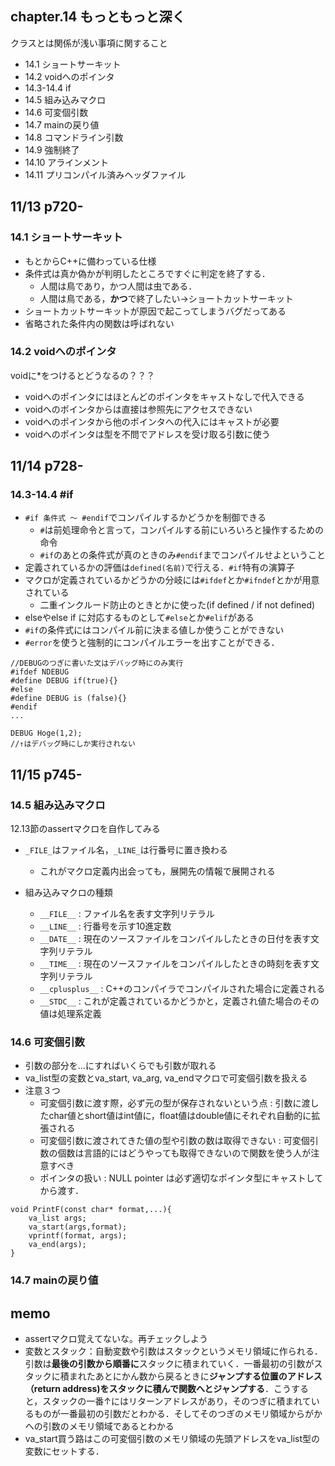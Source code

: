 ## chapter.14 もっともっと深く
クラスとは関係が浅い事項に関すること


- 14.1 ショートサーキット
- 14.2 voidへのポインタ
- 14.3-14.4 if
- 14.5 組み込みマクロ
- 14.6 可変個引数
- 14.7 mainの戻り値
- 14.8 コマンドライン引数
- 14.9 強制終了
- 14.10 アラインメント
- 14.11 プリコンパイル済みヘッダファイル

## 11/13 p720-
### 14.1 ショートサーキット		
- もとからC++に備わっている仕様
- 条件式は真か偽かが判明したところですぐに判定を終了する．
	- 人間は鳥であり，かつ人間は虫である．
	- 人間は鳥である，**かつ**で終了したい->ショートカットサーキット
- ショートカットサーキットが原因で起こってしまうバグだってある
- 省略された条件内の関数は呼ばれない


### 14.2 voidへのポインタ
voidに*をつけるとどうなるの？？？
- voidへのポインタにはほとんどのポインタをキャストなしで代入できる
- voidへのポインタからは直接は参照先にアクセスできない
- voidへのポインタから他のポインタへの代入にはキャストが必要	
- voidへのポインタは型を不問でアドレスを受け取る引数に使う

## 11/14 p728-
### 14.3-14.4 #if
- `#if 条件式 〜 #endif`でコンパイルするかどうかを制御できる
	- `#`は前処理命令と言って，コンパイルする前にいろいろと操作するための命令
	- `#if`のあとの条件式が真のときのみ`#endif`までコンパイルせよということ
- 定義されているかの評価は`defined(名前)`で行える．`#if`特有の演算子
- マクロが定義されているかどうかの分岐には`#ifdef`とか`#ifndef`とかが用意されている
	- 二重インクルード防止のときとかに使った(if defined / if not defined)
- elseやelse if に対応するものとして`#else`とか`#elif`がある
- `#if`の条件式にはコンパイル前に決まる値しか使うことができない
- `#error`を使うと強制的にコンパイルエラーを出すことができる．
```
//DEBUGのつぎに書いた文はデバッグ時にのみ実行
#ifdef NDEBUG
#define DEBUG if(true){}
#else
#define DEBUG is (false){}
#endif
...

DEBUG Hoge(1,2);
//↑はデバッグ時にしか実行されない
```

## 11/15 p745-
### 14.5 組み込みマクロ
12.13節のassertマクロを自作してみる
- `_FILE_`はファイル名，`_LINE_`は行番号に置き換わる
	- これがマクロ定義内出会っても，展開先の情報で展開される

- 組み込みマクロの種類
	- `__FILE__` : ファイル名を表す文字列リテラル
	- `__LINE__` : 行番号を示す10進定数
	- `__DATE__` : 現在のソースファイルをコンパイルしたときの日付を表す文字列リテラル
	- `__TIME__` : 現在のソースファイルをコンパイルしたときの時刻を表す文字列リテラル
	- `__cplusplus__` : C++のコンパイラでコンパイルされた場合に定義される
	- `__STDC__` : これが定義されているかどうかと，定義され値た場合のその値は処理系定義

### 14.6 可変個引数
- 引数の部分を...にすればいくらでも引数が取れる
- va_list型の変数とva_start, va_arg, va_endマクロで可変個引数を扱える
- 注意３つ
	- 可変個引数に渡す際，必ず元の型が保存されないという点 : 引数に渡したchar値とshort値はint値に，float値はdouble値にそれぞれ自動的に拡張される
	- 可変個引数に渡されてきた値の型や引数の数は取得できない : 可変個引数の個数は言語的にはどうやっても取得できないので関数を使う人が注意すべき
	- ポインタの扱い : NULL pointer は必ず適切なポインタ型にキャストしてから渡す．

```
void PrintF(const char* format,...){
	va_list args;
	va_start(args,format);
	vprintf(format, args);
	va_end(args);
}
```

### 14.7 mainの戻り値

  


## memo 
- assertマクロ覚えてないな。再チェックしよう
- 変数とスタック：自動変数や引数はスタックというメモリ領域に作られる．引数は**最後の引数から順番に**スタックに積まれていく．一番最初の引数がスタックに積まれたあとにかん数から戻るときに**ジャンプする位置のアドレス（return address)をスタックに積んで関数へとジャンプする**．こうすると，スタックの一番↑にはリターンアドレスがあり，そのつぎに積まれているものが一番最初の引数だとわかる．そしてそのつぎのメモリ領域からがかへの引数のメモリ領域であるとわかる
- va_start買う路はこの可変個引数のメモリ領域の先頭アドレスをva_list型の変数にセットする．



